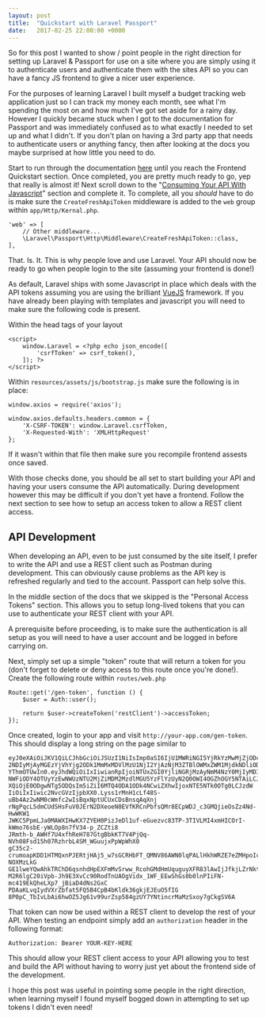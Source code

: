 ```yaml
---
layout: post
title:  "Quickstart with Laravel Passport"
date:   2017-02-25 22:00:00 +0000
---
```


So for this post I wanted to show / point people in the right direction for setting up Laravel & Passport for use on a site where you are simply using it to authenticate users and authenticate them with the sites API so you can have a fancy JS frontend to give a nicer user experience.

For the purposes of learning Laravel I built myself a budget tracking web application just so I can track my money each month, see what I'm spending the most on and how much I've got set aside for a rainy day. However I quickly became stuck when I got to the documentation for Passport and was immediately confused as to what exactly I needed to set up and what I didn't. If you don't plan on having a 3rd party app that needs to authenticate users or anything fancy, then after looking at the docs you maybe surprised at how little you need to do.

Start to run through the documentation [here](https://laravel.com/docs/5.4/passport) until you reach the Frontend Quickstart section. Once completed, you are pretty much ready to go, yep that really is almost it! Next scroll down to the "[Consuming Your API With Javascript](https://laravel.com/docs/5.4/passport#consuming-your-api-with-javascript)" section and complete it. To complete, all you _should_ have to do is make sure the `CreateFreshApiToken` middleware is added to the `web` group within `app/Http/Kernal.php`.

	'web' => [
	    // Other middleware...
	    \Laravel\Passport\Http\Middleware\CreateFreshApiToken::class,
	],


That. Is. It. This is why people love and use Laravel. Your API should now be ready to go when people login to the site (assuming your frontend is done!)

As default, Laravel ships with some Javascript in place which deals with the API tokens assuming you are using the brilliant [VueJS](http://vuejs.org) framework. If you have already been playing with templates and javascript you will need to make sure the following code is present.

Within the head tags of your layout

    <script>
        window.Laravel = <?php echo json_encode([
            'csrfToken' => csrf_token(),
        ]); ?>
    </script>
    
Within `resources/assets/js/bootstrap.js` make sure the following is in place:

	window.axios = require('axios');
	
	window.axios.defaults.headers.common = {
	    'X-CSRF-TOKEN': window.Laravel.csrfToken,
	    'X-Requested-With': 'XMLHttpRequest'
	};
	
If it wasn't within that file then make sure you recompile frontend assests once saved.

With those checks done, you should be all set to start building your API and having your users consume the API automatically. During development however this may be difficult if you don't yet have a frontend. Follow the next section to see how to setup an access token to allow a REST client access.

## API Development

When developing an API, even to be just consumed by the site itself, I prefer to write the API and use a REST client such as Postman during development. This can obviously cause problems as the API key is refreshed regularly and tied to the account. Passport can help solve this.

In the middle section of the docs that we skipped is the "Personal Access Tokens" section. This allows you to setup long-lived tokens that you can use to authenticate your REST client with your API.

A prerequisite before proceeding, is to make sure the authentication is all setup as you will need to have a user account and be logged in before carrying on.

Next, simply set up a simple "token" route that will return a token for you (don't forget to delete or deny access to this route once you're done!). Create the following route within `routes/web.php`

	Route::get('/gen-token', function () {
	    $user = Auth::user();
	
	    return $user->createToken('restClient')->accessToken;
	});
	
Once created, login to your app and visit `http://your-app.com/gen-token`. This should display a long string on the page similar to

	eyJ0eXAiOiJKV1QiLCJhbGciOiJSUzI1NiIsImp0aSI6IjU1MWRiNGI5YjRkYzMwMjZjODc
	2NDIyMjAyMGEzYjVhYjg2ODk1MmMxMDVlMzU1NjI2YjAzNjM3ZTBlOWMxZWM1MjdkNDliODhm
	YThmOTUwIn0.eyJhdWQiOiIxIiwianRpIjoiNTUxZGI0YjliNGRjMzAyNmM4NzY0MjIyMDIwYTNi
	NWFiODY4OTUyYzEwNWUzNTU2MjZiMDM2MzdlMGU5YzFlYzUyN2Q0OWI4OGZhOGY5NTAiLCJpY
	XQiOjE0ODgwNTg5ODQsIm5iZiI6MTQ4ODA1ODk4NCwiZXhwIjoxNTE5NTk0OTg0LCJzdW
	IiOiIxIiwic2NvcGVzIjpbXX0.Lyss1rMnH1cLf48S-uBb4Az2wNM0cWmfc2wIsBqxNptUCUxCDsBnsqAqXnj
	rNgPqcL5dmCUdSHsFuV0JErN2DXeoeN0EVfKRCnPbfsQMr8ECpWDJ_c3GMQjieOsZz4Nd-HwWKW1
	JWKC5PpmLJa0MAWXIHwKX7ZYEH0PizJeDl1uf-eGuezvc83TP-3TIVLMI4xmHICOrI-kWmo76sbE-yWLOp8n7fV34-p_ZCZti8
	JRmth-b_AWHf7U4xfhReH787GtgBbkKT7V4PjQq-NVh08Fsd15h07RzhrbL4SM_WGuujxPpWpWhX0
	gC35c2-crumoapKDD1HTMQxnPJERtjHAj5_w7sGCRHbFT_QMNV86AWN0lqPALlHkhWRZE7eZMHpoIcXO-NOXMzLkG
	GE1lweYQwAhkTRChD6qsnhdHpEXFmMvSrww_RcohGMdHmUquguyXFR83lAwIjJfkjLZrNktAgbFke1oPNUM
	M2R6lgC20iVpb-Jh9E3XvCc90RodTnUAOgVidx_1WF_EEwShGs0b0lnPIiFN-mc419EkQheLXp7_jBiaD4dNs2GxC
	PDAaKLvqIydVXrZbfat5FQ5B4CpB4bKldk36gkjEJEuO5fIG
	8P0pC_TbIvLbAi6hwOZ5Jg61v99urZsp584gzUY7YNtincrMaMzSxoy7gCkgSV6A	
	
That token can now be used within a REST client to develop the rest of your API. When testing an endpoint simply add an `authorization` header in the following format:

	Authorization: Bearer YOUR-KEY-HERE
	
This should allow your REST client access to your API allowing you to test and build the API without having to worry just yet about the frontend side of the development.

I hope this post was useful in pointing some people in the right direction, when learning myself I found myself bogged down in attempting to set up tokens I didn't even need!
